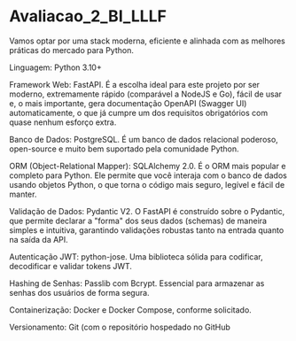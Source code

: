 # Avaliacao_2_BI_LLLF
Vamos optar por uma stack moderna, eficiente e alinhada com as melhores práticas do mercado para Python.

Linguagem: Python 3.10+

Framework Web: FastAPI. É a escolha ideal para este projeto por ser moderno, extremamente rápido (comparável a NodeJS e Go), fácil de usar e, o mais importante, gera documentação OpenAPI (Swagger UI) automaticamente, o que já cumpre um dos requisitos obrigatórios com quase nenhum esforço extra.

Banco de Dados: PostgreSQL. É um banco de dados relacional poderoso, open-source e muito bem suportado pela comunidade Python.

ORM (Object-Relational Mapper): SQLAlchemy 2.0. É o ORM mais popular e completo para Python. Ele permite que você interaja com o banco de dados usando objetos Python, o que torna o código mais seguro, legível e fácil de manter.

Validação de Dados: Pydantic V2. O FastAPI é construído sobre o Pydantic, que permite declarar a "forma" dos seus dados (schemas) de maneira simples e intuitiva, garantindo validações robustas tanto na entrada quanto na saída da API.

Autenticação JWT: python-jose. Uma biblioteca sólida para codificar, decodificar e validar tokens JWT.

Hashing de Senhas: Passlib com Bcrypt. Essencial para armazenar as senhas dos usuários de forma segura.

Containerização: Docker e Docker Compose, conforme solicitado.

Versionamento: Git (com o repositório hospedado no GitHub

